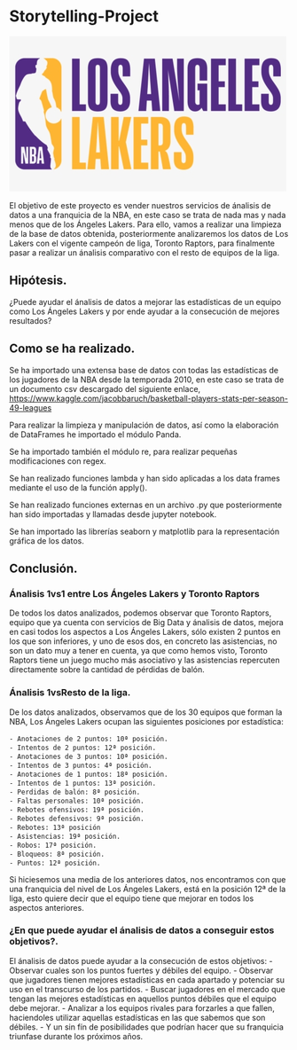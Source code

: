 # Storytelling-Project

![nba-los-angeles-lakers](nba-los-angeles-lakers.png) 

El objetivo de este proyecto es vender nuestros servicios de ánalisis de datos a una franquicia de la NBA, en este caso se trata de nada mas y nada menos que de los Ángeles Lakers. Para ello, vamos a realizar una limpieza de la base de datos obtenida, posteriormente analizaremos los datos de Los Lakers con el vigente campeón de liga, Toronto Raptors, para finalmente pasar a realizar un ánalisis comparativo con el resto de equipos de la liga.  


## Hipótesis.

¿Puede ayudar el ánalisis de datos a mejorar las estadísticas de un equipo como Los Ángeles Lakers y por ende ayudar a la consecución de mejores resultados?


## Como se ha realizado.

Se ha importado una extensa base de datos con todas las estadísticas de los jugadores de la NBA desde la temporada 2010, en este caso se trata de un documento csv descargado del siguiente enlace, https://www.kaggle.com/jacobbaruch/basketball-players-stats-per-season-49-leagues

Para realizar la limpieza y manipulación de datos, así como la elaboración de DataFrames he importado el módulo Panda.

Se ha importado también el módulo re, para realizar pequeñas modificaciones con regex.

Se han realizado funciones lambda y han sido aplicadas a los data frames mediante el uso de la función apply().

Se han realizado funciones externas en un archivo .py que posteriormente han sido importadas y llamadas desde jupyter notebook.

Se han importado las librerías seaborn y matplotlib para la representación gráfica de los datos.


## Conclusión.

### Ánalisis 1vs1 entre Los Ángeles Lakers y Toronto Raptors

De todos los datos analizados, podemos observar que Toronto Raptors, equipo que ya cuenta con servicios de Big Data y ánalisis de datos, mejora en casi todos los aspectos a Los Ángeles Lakers, sólo existen 2 puntos en los que son inferiores, y uno de esos dos, en concreto las asistencias, no son un dato muy a tener en cuenta, ya que como hemos visto, Toronto Raptors tiene un juego mucho más asociativo y las asistencias repercuten directamente sobre la cantidad de pérdidas de balón.


### Ánalisis 1vsResto de la liga.

De los datos analizados, observamos que de los 30 equipos que forman la NBA, Los Ángeles Lakers ocupan las siguientes posiciones por estadística:
    
    - Anotaciones de 2 puntos: 10ª posición.
    - Intentos de 2 puntos: 12ª posición.
    - Anotaciones de 3 puntos: 10ª posición.
    - Intentos de 3 puntos: 4ª posición.
    - Anotaciones de 1 puntos: 18ª posición.
    - Intentos de 1 puntos: 13ª posición.
    - Perdidas de balón: 8ª posición.
    - Faltas personales: 10ª posición.
    - Rebotes ofensivos: 19ª posición.
    - Rebotes defensivos: 9ª posición.
    - Rebotes: 13ª posición
    - Asistencias: 19ª posición.
    - Robos: 17ª posición.
    - Bloqueos: 8ª posición.
    - Puntos: 12ª posición.

Si hiciesemos una media de los anteriores datos, nos encontramos con que una franquicia del nivel de Los Ángeles Lakers, está en la posición 12ª de la liga, esto quiere decir que el equipo tiene que mejorar en todos los aspectos anteriores.


### ¿En que puede ayudar el ánalisis de datos a conseguir estos objetivos?.

El ánalisis de datos puede ayudar a la consecución de estos objetivos:
    - Observar cuales son los puntos fuertes y débiles del equipo.
    - Observar que jugadores tienen mejores estadísticas en cada apartado y potenciar su uso en el transcurso de los partidos.
    - Buscar jugadores en el mercado que tengan las mejores estadísticas en aquellos puntos débiles que el equipo debe mejorar.
    - Analizar a los equipos rivales para forzarles a que fallen, haciendoles utilizar aquellas estadísticas en las que sabemos que son débiles.
    - Y un sin fín de posibilidades que podrían hacer que su franquicia  triunfase durante los próximos años.
